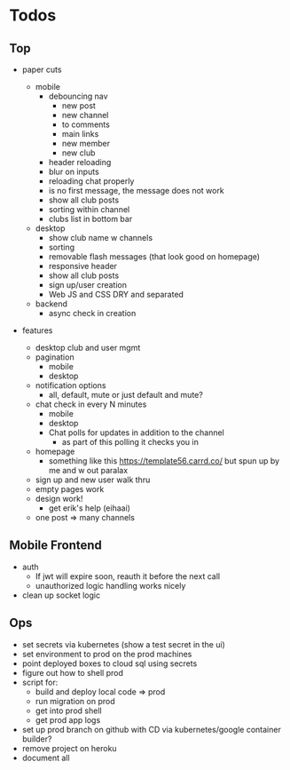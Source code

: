 # Todos

## Top
- paper cuts
  - mobile
    - debouncing nav
      - new post
      - new channel
      - to comments
      - main links
      - new member
      - new club
    - header reloading
    - blur on inputs
    - reloading chat properly
    - is no first message, the message
      does not work
    - show all club posts
    - sorting within channel
    - clubs list in bottom bar
  - desktop
    - show club name w channels
    - sorting
    - removable flash messages (that look good on homepage)
    - responsive header
    - show all club posts
    - sign up/user creation
    - Web JS and CSS DRY and separated
  - backend
    - async check in creation

- features
  - desktop club and user mgmt
  - pagination
    - mobile
    - desktop
  - notification options
    - all, default, mute
      or just default and mute?
  - chat check in every N minutes
    - mobile
    - desktop
    - Chat polls for updates in addition to
      the channel
      - as part of this polling it checks you in
  - homepage
    - something like this https://template56.carrd.co/
      but spun up by me and w out paralax
  - sign up and new user walk thru
  - empty pages work
  - design work!
    - get erik's help (eihaai)
  - one post => many channels

## Mobile Frontend
  - auth
    - If jwt will expire soon, reauth it before the next call
    - unauthorized logic handling works nicely
  - clean up socket logic

## Ops
- set secrets via kubernetes (show a test secret in the ui)
- set environment to prod on the prod machines
- point deployed boxes to cloud sql using secrets
- figure out how to shell prod
- script for:
  - build and deploy local code => prod
  - run migration on prod
  - get into prod shell
  - get prod app logs
- set up prod branch on github with CD via
  kubernetes/google container builder?
- remove project on heroku
- document all

